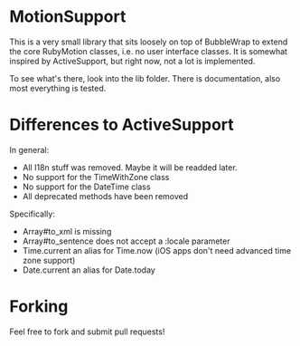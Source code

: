 # MotionSupport

This is a very small library that sits loosely on top of BubbleWrap to extend the core RubyMotion classes, i.e. no user interface classes. It is somewhat inspired by ActiveSupport, but right now, not a lot is implemented.

To see what's there, look into the lib folder. There is documentation, also most everything is tested.

# Differences to ActiveSupport

In general:

* All I18n stuff was removed. Maybe it will be readded later.
* No support for the TimeWithZone class
* No support for the DateTime class
* All deprecated methods have been removed

Specifically:

* Array#to_xml is missing
* Array#to_sentence does not accept a :locale parameter
* Time.current an alias for Time.now (iOS apps don't need advanced time zone support)
* Date.current an alias for Date.today

# Forking

Feel free to fork and submit pull requests!
